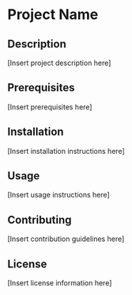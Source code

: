 # Project Name

## Description

[Insert project description here]

## Prerequisites

[Insert prerequisites here]

## Installation

[Insert installation instructions here]

## Usage

[Insert usage instructions here]

## Contributing

[Insert contribution guidelines here]

## License

[Insert license information here]
